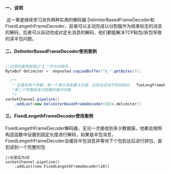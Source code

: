 #### 一、说明

​	这一章是继续学习另外两种实用的解码器 DelimiterBasedFrameDecoder和FixedLengethFrameDecoder，前者可以主动完成以分割服作为结束标志的消息的解码，后者可以自动完成对定长消息的解码，他们都能解决TCP粘包/拆包导致的读半包问题。



#### 二、DelimiterBasedFrameDecoder使用案例

```java

//这里的案例就是以"$_"作为分隔符。
ByteBuf delimiter =  Unpooled.copiedBuffer("$_".getBytes());

  /**
   * 这里有两个参数，第一个表示单条最大长度，达到后还找不到则抛出   TooLongFrameException异常，这个是保护异常码缺失分隔符导致的内存溢出。
   *第二个参数就是分割服的缓冲对象 
   */
socketChannel.pipeline()
    .addLast(new DelimiterBasedFrameDecoder(1024,delimiter))


```



#### 三、FixedLengethFrameDecoder使用案例

   FixedLengethFrameDecoder解码器，无论一次接收到多少数据报，他都会按照构造函数中设置到固定长度进行解码，如果是半包消息，FixedLengethFrameDecoder会缓存半包消息并等待下个包到达后进行拼包，直到读到一个完整的包

```
//长度设为20
socketChannel.pipeline()
    .addLast(new FixedLengethFrameDecoder(20))
```

